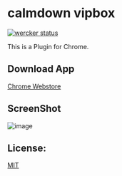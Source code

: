 calmdown vipbox
======================

[![wercker status](https://app.wercker.com/status/20ef247a06d88af36865a5c5c85a4065/m "wercker status")](https://app.wercker.com/project/bykey/20ef247a06d88af36865a5c5c85a4065)

This is a Plugin for Chrome.

## Download App
[Chrome Webstore](https://chrome.google.com/webstore/detail/calm-down-vipbox/mmdakmbanhoikfpamdjjgcnepcholaei)

## ScreenShot
![image](https://raw2.github.com/tgfjt/calmdown-vipbox/master/screenshot.png)

## License:
[MIT](![image](https://raw2.github.com/tgfjt/calmdown-vipbox/master/LICENSE))
